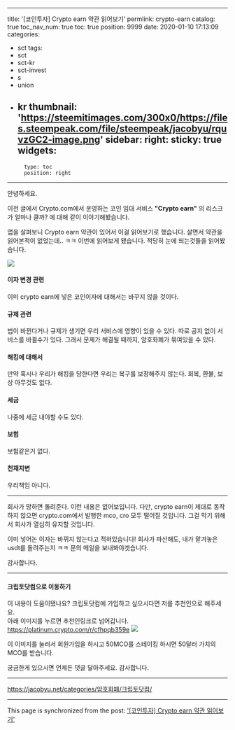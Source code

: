 
---
title: '[코인투자] Crypto earn 약관 읽어보기'
permlink: crypto-earn
catalog: true
toc_nav_num: true
toc: true
position: 9999
date: 2020-01-10 17:13:09
categories:
- sct
tags:
- sct
- sct-kr
- sct-invest
- s
- union
- kr
thumbnail: 'https://steemitimages.com/300x0/https://files.steempeak.com/file/steempeak/jacobyu/rquvzGC2-image.png'
sidebar:
    right:
        sticky: true
widgets:
    -
        type: toc
        position: right
---


안녕하세요.

이전 글에서 Crypto.com에서 운영하는 코인 임대 서비스 
**"Crypto earn"** 의 리스크가 얼마나 클까? 에 대해 같이 이야기해봤습니다.


앱을 살펴보니 Crypto earn 약관이 있어서 이걸 읽어보기로 했습니다.
살면서 약관을 읽어본적이 없었는데.. ㅋㅋ
이번에 읽어보게 됐습니다.
적당히 눈에 띄는것들을 읽어봤습니다.

![](https://steemitimages.com/300x0/https://files.steempeak.com/file/steempeak/jacobyu/rquvzGC2-image.png)


#### 이자 변경 관련

이미 crypto earn에 넣은 코인이자에 대해서는 바꾸지 않을 것이다.

#### 규제 관련
법이 바뀐다거나 규제가 생기면 우리 서비스에 영향이 있을 수 있다.
따로 공지 없이 서비스를 바뀔수가 있다.
그래서 문제가 해결될 때까지, 암호화폐가 묶여있을 수 있다.

#### 해킹에 대해서

만약 혹시나 우리가 해킹을 당한다면
우리는 복구를 보장해주지 않는다.
회복, 환불, 보상 아무것도 없다.

#### 세금

나중에 세금 내야할 수도 있다.

#### 보험

보험같은거 없다.

#### 천재지변

우리책임 아니다.

----

회사가 망하면 돌려준다. 이런 내용은 없어보입니다.
다만, crypto earn이 제대로 동작하지 않으면 
crypto.com에서 발행한 mco, cro 모두 떨어질 것입니다.
그걸 막기 위해서 회사가 열심히 유지할 것입니다.

이미 넣어논 이자는 바뀌지 않는다고 적혀있습니다!
회사가 파산해도, 내가 맡겨놓은 usdt를 돌려주는지  ㅋㅋ
문의 메일을 보내봐야겟습니다.

감사합니다.



---

#### 크립토닷컴으로 이동하기

이 내용이 도움이됐나요? 
크립토닷컴에 가입하고 싶으시다면 저를 추천인으로 해주세요.  
아래 이미지를 누르면 추천인링크로 넘어갑니다. 
https://platinum.crypto.com/r/cfhpqb359e
[![](https://steemitimages.com/700x0/https://cdn.steemitimages.com/DQmYG3x1A2QNzEaJBfvhzbFhZbgzEW9w3jW7KeDXbfrPZxU/BG50.gif)](https://platinum.crypto.com/r/cfhpqb359e)


이 이미지를 눌러서 회원가입을 하시고 
50MCO를 스테이킹 하시면 
50달러 가치의 MCO를 받습니다.

궁금한게 있으시면 언제든 댓글 달아주세요. 
감사합니다.


---

https://jacobyu.net/categories/암호화폐/크립토닷컴/

- - -

This page is synchronized from the post: ['[코인투자] Crypto earn 약관 읽어보기'](https://steemit.com/@jacobyu/crypto-earn)
